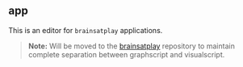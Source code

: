 ## app
This is an editor for `brainsatplay` applications.

> **Note:** Will be moved to the [brainsatplay](https://github.com/brainsatplay/brainsatplay) repository to maintain complete separation between graphscript and visualscript.